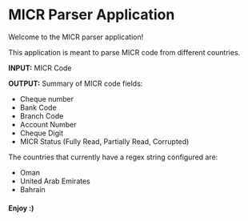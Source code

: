# MICR Parser Application

Welcome to the MICR parser application!

This application is meant to parse MICR code from different countries. 

**INPUT:** MICR Code

**OUTPUT:** Summary of MICR code fields:
- Cheque number
- Bank Code
- Branch Code
- Account Number
- Cheque Digit
- MICR Status (Fully Read, Partially Read, Corrupted)

The countries that currently have a regex string configured are:
- Oman
- United Arab Emirates
- Bahrain

#### Enjoy :)